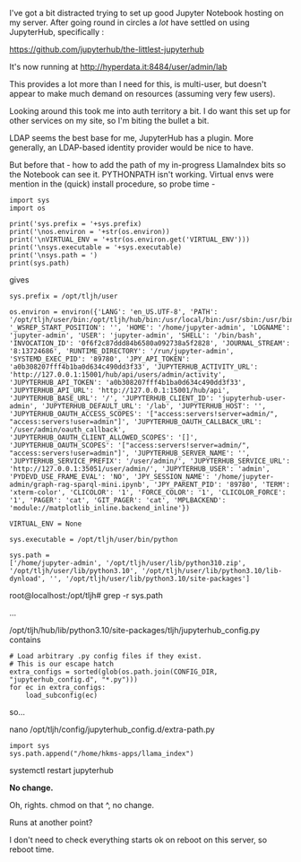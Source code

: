 <!-- title: llama_index SPARQL Notes 17 -->

I've got a bit distracted trying to set up good Jupyter Notebook hosting on my server. After going round in circles a _lot_ have settled on using JupyterHub, specifically :

https://github.com/jupyterhub/the-littlest-jupyterhub

It's now running at http://hyperdata.it:8484/user/admin/lab

This provides a lot more than I need for this, is multi-user, but doesn't appear to make much demand on resources (assuming very few users).

Looking around this took me into auth territory a bit. I do want this set up for other services on my site, so I'm biting the bullet a bit.

LDAP seems the best base for me, JupyterHub has a plugin. More generally, an LDAP-based identity provider would be nice to have.

But before that - how to add the path of my in-progress LlamaIndex bits so the Notebook can see it. PYTHONPATH isn't working. Virtual envs were mention in the (quick) install procedure, so probe time -

```
import sys
import os

print('sys.prefix = '+sys.prefix)
print('\nos.environ = '+str(os.environ))
print('\nVIRTUAL_ENV = '+str(os.environ.get('VIRTUAL_ENV')))
print('\nsys.executable = '+sys.executable)
print('\nsys.path = ')
print(sys.path)

```

gives

```
sys.prefix = /opt/tljh/user

os.environ = environ({'LANG': 'en_US.UTF-8', 'PATH': '/opt/tljh/user/bin:/opt/tljh/hub/bin:/usr/local/bin:/usr/sbin:/usr/bin:/sbin:/bin', '_WSREP_START_POSITION': '', 'HOME': '/home/jupyter-admin', 'LOGNAME': 'jupyter-admin', 'USER': 'jupyter-admin', 'SHELL': '/bin/bash', 'INVOCATION_ID': '0f6f2c87ddd84b6580a092738a5f2828', 'JOURNAL_STREAM': '8:13724686', 'RUNTIME_DIRECTORY': '/run/jupyter-admin', 'SYSTEMD_EXEC_PID': '89780', 'JPY_API_TOKEN': 'a0b308207fff4b1ba0d634c490dd3f33', 'JUPYTERHUB_ACTIVITY_URL': 'http://127.0.0.1:15001/hub/api/users/admin/activity', 'JUPYTERHUB_API_TOKEN': 'a0b308207fff4b1ba0d634c490dd3f33', 'JUPYTERHUB_API_URL': 'http://127.0.0.1:15001/hub/api', 'JUPYTERHUB_BASE_URL': '/', 'JUPYTERHUB_CLIENT_ID': 'jupyterhub-user-admin', 'JUPYTERHUB_DEFAULT_URL': '/lab', 'JUPYTERHUB_HOST': '', 'JUPYTERHUB_OAUTH_ACCESS_SCOPES': '["access:servers!server=admin/", "access:servers!user=admin"]', 'JUPYTERHUB_OAUTH_CALLBACK_URL': '/user/admin/oauth_callback', 'JUPYTERHUB_OAUTH_CLIENT_ALLOWED_SCOPES': '[]', 'JUPYTERHUB_OAUTH_SCOPES': '["access:servers!server=admin/", "access:servers!user=admin"]', 'JUPYTERHUB_SERVER_NAME': '', 'JUPYTERHUB_SERVICE_PREFIX': '/user/admin/', 'JUPYTERHUB_SERVICE_URL': 'http://127.0.0.1:35051/user/admin/', 'JUPYTERHUB_USER': 'admin', 'PYDEVD_USE_FRAME_EVAL': 'NO', 'JPY_SESSION_NAME': '/home/jupyter-admin/graph-rag-sparql-mini.ipynb', 'JPY_PARENT_PID': '89780', 'TERM': 'xterm-color', 'CLICOLOR': '1', 'FORCE_COLOR': '1', 'CLICOLOR_FORCE': '1', 'PAGER': 'cat', 'GIT_PAGER': 'cat', 'MPLBACKEND': 'module://matplotlib_inline.backend_inline'})

VIRTUAL_ENV = None

sys.executable = /opt/tljh/user/bin/python

sys.path =
['/home/jupyter-admin', '/opt/tljh/user/lib/python310.zip', '/opt/tljh/user/lib/python3.10', '/opt/tljh/user/lib/python3.10/lib-dynload', '', '/opt/tljh/user/lib/python3.10/site-packages']

```

root@localhost:/opt/tljh# grep -r sys.path

...

/opt/tljh/hub/lib/python3.10/site-packages/tljh/jupyterhub_config.py
contains

```
# Load arbitrary .py config files if they exist.
# This is our escape hatch
extra_configs = sorted(glob(os.path.join(CONFIG_DIR, "jupyterhub_config.d", "*.py")))
for ec in extra_configs:
    load_subconfig(ec)

```

so...

nano /opt/tljh/config/jupyterhub_config.d/extra-path.py

```
import sys
sys.path.append("/home/hkms-apps/llama_index")
```

systemctl restart jupyterhub

**No change.**

Oh, rights. chmod on that ^, no change.

Runs at another point?

I don't need to check everything starts ok on reboot on this server, so reboot time.
